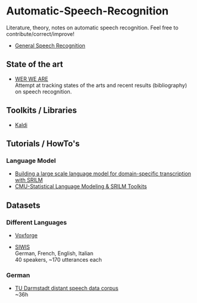 # Automatic-Speech-Recognition
Literature, theory, notes on automatic speech recognition. Feel free to contribute/correct/improve!

* [General Speech Recognition](general)

## State of the art

* [WER WE ARE](https://github.com/syhw/wer_are_we)  
  Attempt at tracking states of the arts and recent results (bibliography) on speech recognition.

## Toolkits / Libraries

* [Kaldi](kaldi)

## Tutorials / HowTo's

### Language Model
* [Building a large scale language model for domain-specific transcription with SRILM](http://cmusphinx.sourceforge.net/wiki/tutoriallmadvanced)
* [CMU-Statistical Language Modeling & SRILM Toolkits](https://www.google.ch/url?sa=t&rct=j&q=&esrc=s&source=web&cd=4&ved=0ahUKEwi269PjlaHQAhUFNxQKHXAzB6oQFgg7MAM&url=http%3A%2F%2Fmy.fit.edu%2F~vkepuska%2Fece5527%2FProjects%2FFall2011%2FAshwin%2520Acharya%2Fsearch%2520and%2520decode%2520final%2520project.pptx&usg=AFQjCNHNQU9McWdb5vbd-s69KTpNhAA66Q&sig2=mf-MiyxBjOlc6XseKNDzlA)

## Datasets

### Different Languages
* [Voxforge](http://www.voxforge.org)  

* [SIWIS](http://www.unige.ch/lettres/linguistique/research/current-projects/latl/siwis/)  
  German, French, English, Italian   
  40 speakers, ~170 utterances each

### German
* [TU Darmstadt distant speech data corpus](https://www.lt.informatik.tu-darmstadt.de/de/data/open-source-acoustic-models-for-german-distant-speech-recognition/)  
  ~36h

